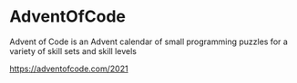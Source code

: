 # AdventOfCode
Advent of Code is an Advent calendar of small programming puzzles for a variety of skill sets and skill levels

https://adventofcode.com/2021
